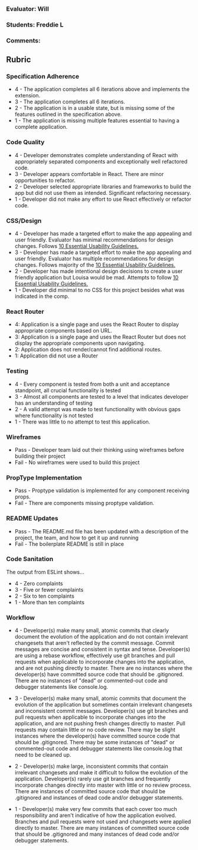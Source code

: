 ### Evaluator: Will
### Students: Freddie L
### Comments:

## Rubric

### Specification Adherence

- 4 - The application completes all 6 iterations above and implements the extension.
- 3 - The application completes all 6 iterations.
- 2 - The application is in a usable state, but is missing some of the features outlined in the specification above.
- 1 - The application is missing multiple features essential to having a complete application.

### Code Quality

- 4 - Developer demonstrates complete understanding of React with appropriately separated components and exceptionally well refactored code.
- 3 - Developer appears comfortable in React. There are minor opportunities to refactor.
- 2 - Developer selected appropriate libraries and frameworks to build the app but did not use them as intended. Significant refactoring necessary.
- 1 - Developer did not make any effort to use React effectively or refactor code.

### CSS/Design

- 4 - Developer has made a targeted effort to make the app appealing and user friendly. Evaluator has minimal recommendations for design changes. Follows [10 Essential Usability Guidelines.](https://speckyboy.com/10-essential-web-application-usability-guidelines/)
- 3 - Developer has made a targeted effort to make the app appealing and user friendly. Evaluator has multiple recommendations for design changes. Follows majority of the [10 Essential Usability Guidelines.](https://speckyboy.com/10-essential-web-application-usability-guidelines/)
- 2 - Developer has made intentional design decisions to create a user friendly application but Louisa would be mad. Attempts to follow [10 Essential Usability Guidelines.](https://speckyboy.com/10-essential-web-application-usability-guidelines/)
- 1 - Developer did minimal to no CSS for this project besides what was indicated in the comp.

### React Router

- 4: Application is a single page and uses the React Router to display appropriate components based on URL.
- 3: Application is a single page and uses the React Router but does not display the appropriate components upon navigating.
- 2: Application does not render/cannot find additional routes.
- 1: Application did not use a Router

### Testing

- 4 - Every component is tested from both a unit and acceptance standpoint, all crucial functionality is tested
- 3 - Almost all components are tested to a level that indicates developer has an understanding of testing
- 2 - A valid attempt was made to test functionality with obvious gaps where functionality is not tested
- 1 - There was little to no attempt to test this application.

### Wireframes

- Pass - Developer team laid out their thinking using wireframes before building their project
- Fail - No wireframes were used to build this project

### PropType Implementation

- Pass - Proptype validation is implemented for any component receiving props.
- Fail - There are components missing proptype validation.

### README Updates

- Pass - The README.md file has been updated with a description of the project, the team, and how to get it up and
  running
- Fail - The boilerplate README is still in place

### Code Sanitation

The output from ESLint shows…

- 4 - Zero complaints
- 3 - Five or fewer complaints
- 2 - Six to ten complaints
- 1 - More than ten complaints

### Workflow

- 4 - Developer(s) make many small, atomic commits that clearly document the evolution of the application and do not contain irrelevant changesets that aren't reflected by the commit message. Commit messages are concise and consistent in syntax and tense. Developer(s) are using a rebase workflow, effectively use git branches and pull requests when applicable to incorporate changes into the application, and are not pushing directly to master. There are no instances where the developer(s) have committed source code that should be .gitignored. There are no instances of "dead" or commented-out code and debugger statements like console.log.

- 3 - Developer(s) make many small, atomic commits that document the evolution of the application but sometimes contain irrelevant changesets and inconsistent commit messages. Developer(s) use git branches and pull requests when applicable to incorporate changes into the application, and are not pushing fresh changes directly to master. Pull requests may contain little or no code review. There may be slight instances where the developer(s) have committed source code that should be .gitignored. There may be some instances of "dead" or commented-out code and debugger statements like console.log that need to be cleaned up.

- 2 - Developer(s) make large, inconsistent commits that contain irrelevant changesets and make it difficult to follow the evolution of the application. Developer(s) rarely use git branches and frequently incorporate changes directly into master with little or no review process. There are instances of committed source code that should be .gitignored and instances of dead code and/or debugger statements.

- 1 - Developer(s) make very few commits that each cover too much responsibility and aren't indicative of how the application evolved. Branches and pull requests were not used and changesets were applied directly to master. There are many instances of committed source code that should be .gitignored and many instances of dead code and/or debugger statements.
